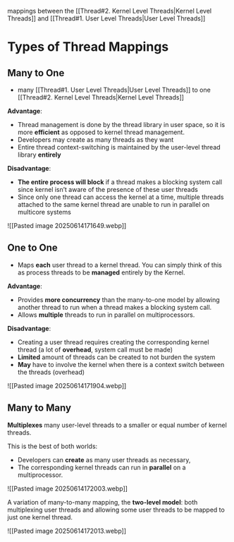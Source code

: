 mappings between the [[Thread#2. Kernel Level Threads|Kernel Level Threads]] and [[Thread#1. User Level Threads|User Level Threads]] 

# Types of Thread Mappings

## Many to One 
- many [[Thread#1. User Level Threads|User Level Threads]] to one [[Thread#2. Kernel Level Threads|Kernel Level Threads]] 

**Advantage**:
- Thread management is done by the thread library in user space, so it is more **efficient** as opposed to kernel thread management.
- Developers may create as many threads as they want
- Entire thread context-switching is maintained by the user-level thread library **entirely**

**Disadvantage**:
- **The entire process will block** if a thread makes a blocking system call since kernel isn’t aware of the presence of these user threads
- Since only one thread can access the kernel at a time, multiple threads attached to the same kernel thread are unable to run in parallel on multicore systems

![[Pasted image 20250614171649.webp]]

## One to One
- Maps **each** user thread to a kernel thread. You can simply think of this as process threads to be **managed** entirely by the Kernel.

**Advantage**:
- Provides **more concurrency** than the many-to-one model by allowing another thread to run when a thread makes a blocking system call.
- Allows **multiple** threads to run in parallel on multiprocessors.

**Disadvantage**:
- Creating a user thread requires creating the corresponding kernel thread (a lot of **overhead**, system call must be made)
- **Limited** amount of threads can be created to not burden the system
- **May** have to involve the kernel when there is a context switch between the threads (overhead)

![[Pasted image 20250614171904.webp]]

## Many to Many
**Multiplexes** many user-level threads to a smaller or equal number of kernel threads.

This is the best of both worlds:

- Developers can **create** as many user threads as necessary,
- The corresponding kernel threads can run in **parallel** on a multiprocessor.

![[Pasted image 20250614172003.webp]]

A variation of many-to-many mapping, the **two-level model**: both multiplexing user threads and allowing some user threads to be mapped to just one kernel thread.

![[Pasted image 20250614172013.webp]]